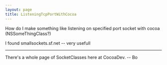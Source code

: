 ```yaml
---
layout: page
title: ListeningTcpPortWithCocoa
---
```


How do I make something like listening on specified port socket with cocoa (NSSomeThingClass?)

I found smallsockets.sf.net -- very usefull

----

There's a whole page of SocketClasses here at CocoaDev.  -- Bo

